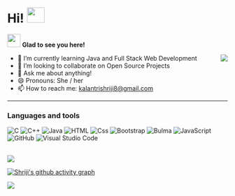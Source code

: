# Hi! <img src="https://user-images.githubusercontent.com/42779746/144705177-6d802426-b13f-4cfc-9c0e-a32a0bddac5a.gif" width="40" height="35" />
<!-- # Hi 👋 -->


<img src="https://user-images.githubusercontent.com/42779746/144641650-66286e23-31a7-4047-938d-4735f8be9ecd.gif" width="30" height="30" /> **Glad to see you here!** 

<img align="right" src="https://user-images.githubusercontent.com/42779746/144643562-2d1a59e5-cdaa-42c0-b01a-1ec9122e35c6.gif">

- 🌱 I’m currently learning Java and Full Stack Web Development
- 👯 I’m looking to collaborate on Open Source Projects
- 💬 Ask me about anything!
- 😄 Pronouns: She / her
- 📫  How to reach me: kalantrishriji8@gmail.com

<!-- <br><br>
     &nbsp;&nbsp;&nbsp;&nbsp;&nbsp;&nbsp;
     [![Gmail Badge](https://img.shields.io/badge/-kalantrishriji8@gmail.com-c14438?style=flat-square&logo=Gmail&logoColor=white&link=mailto:kalantrishriji8@gmail.com?subject=Hello%20Shrikanta)](mailto:kalantrishriji8@gmail.com)
     ![Discord Badge](https://img.shields.io/badge/shriji-5865F2?style=flat-square&logo=Discord&logoColor=white) -->


---

### Languages and tools

<!-- <img align="left" alt="html" width="26px" src="https://raw.githubusercontent.com/github/explore/80688e429a7d4ef2fca1e82350fe8e3517d3494d/topics/html/html.png" /> -->
<p>
  <img alt="C"src="https://img.shields.io/badge/C-A8B9CC?logo=C&logoColor=white&style=for-the-badge" />
  <img alt="C++" src="https://img.shields.io/badge/C++-00599C?logo=C++&logoColor=white&style=for-the-badge" />
  <img alt="Java" src="https://img.shields.io/badge/Java-007396?logo=Java&logoColor=white&style=for-the-badge" />
  <img alt="HTML" src="https://img.shields.io/badge/HTML-E34F26?logo=html5&logoColor=white&style=for-the-badge" />
  <img alt="Css" src="https://img.shields.io/badge/CSS-1572B6?logo=css3&logoColor=white&style=for-the-badge" />
  <img alt="Bootstrap" src="https://img.shields.io/badge/Bootstrap-7952B3?logo=Bootstrap&logoColor=white&style=for-the-badge" />
  <img alt="Bulma" src="https://img.shields.io/badge/Bulma-00D1B2?logo=Bulma&logoColor=white&style=for-the-badge" />
  <img alt="JavaScript" src="https://img.shields.io/badge/JavaScript-F7DF1E?logo=javascript&logoColor=white&style=for-the-badge" />
  <img alt="GitHub" src="https://img.shields.io/badge/GitHub-181717?logo=GitHub&logoColor=white&style=for-the-badge" />
  <img alt="Visual Studio Code" src="https://img.shields.io/badge/Visual Studio Code-007ACC?logo=Visual Studio Code&logoColor=white&style=for-the-badge" />
</p>


<!--  gmail icons-->
<!-- [<img height="32" width="32" src="https://cdn.jsdelivr.net/npm/simple-icons@v6/icons/gmail.svg" />](kalantrishriji8@gmail.com)
[<img height="32" width="32" src="https://unpkg.com/simple-icons@v6/icons/gmail.svg" />](kalantrishriji8@gmail.com) -->

<!--  languages status -->
<!-- [![Top Langs](https://github-readme-stats.vercel.app/api/top-langs/?username=shrikanta8)](https://github.com/anuraghazra/github-readme-stats) -->

<br>

<!-- stats -->

<!-- <p align ="center"> -->
  <img src="https://github-readme-stats.vercel.app/api?username=shrikanta8&hide=stars&show_icons=true&theme=aura" />
<!--   <img width="48%" src="https://github-readme-stats.vercel.app/api?username=shrikanta8&hide=stars&show_icons=true&theme=aura" /> -->
<!-- </p> -->

[![Shriji's github activity graph](https://activity-graph.herokuapp.com/graph?username=shrikanta8&theme=react-dark&hide_border=true&custom_title=Contribution%20Graph)](https://github.com/ashutosh00710/github-readme-activity-graph)


<!-- views -->
![](https://komarev.com/ghpvc/?username=shrikanta8&style=plastic)


<!--
**shrikanta8/shrikanta8** is a ✨ _special_ ✨ repository because its `README.md` (this file) appears on your GitHub profile.

Here are some ideas to get you started:

- 🔭 I’m currently working on ...
- 🌱 I’m currently learning ...

- 🤔 I’m looking for help with ... finding projects to contribute to! 
- 💬 Ask me about ...
- 📫 How to reach me: ...
- 😄 Pronouns: ...
- ⚡ Fun fact: ...
-->
